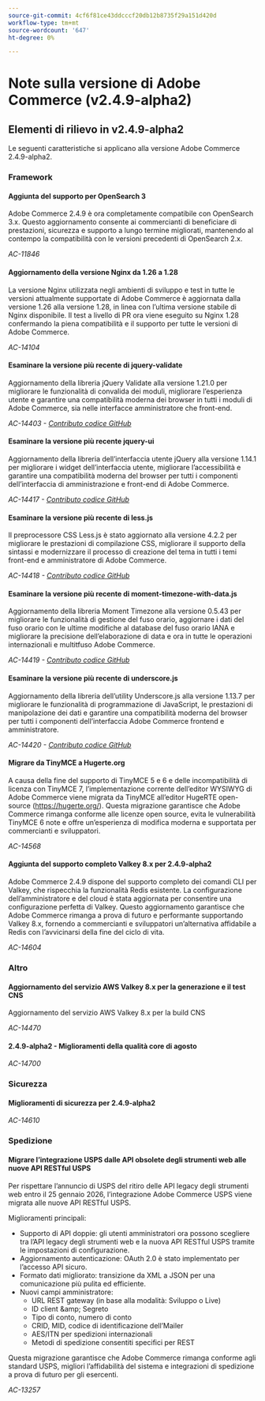 ```yaml
---
source-git-commit: 4cf6f81ce43ddcccf20db12b8735f29a151d420d
workflow-type: tm+mt
source-wordcount: '647'
ht-degree: 0%

---
```

# Note sulla versione di Adobe Commerce (v2.4.9-alpha2)

## Elementi di rilievo in v2.4.9-alpha2

Le seguenti caratteristiche si applicano alla versione Adobe Commerce 2.4.9-alpha2.

### Framework

#### Aggiunta del supporto per OpenSearch 3

Adobe Commerce 2.4.9 è ora completamente compatibile con OpenSearch 3.x. Questo aggiornamento consente ai commercianti di beneficiare di prestazioni, sicurezza e supporto a lungo termine migliorati, mantenendo al contempo la compatibilità con le versioni precedenti di OpenSearch 2.x.

_AC-11846_

#### Aggiornamento della versione Nginx da 1.26 a 1.28

La versione Nginx utilizzata negli ambienti di sviluppo e test in tutte le versioni attualmente supportate di Adobe Commerce è aggiornata dalla versione 1.26 alla versione 1.28, in linea con l’ultima versione stabile di Nginx disponibile.
Il test a livello di PR ora viene eseguito su Nginx 1.28 confermando la piena compatibilità e il supporto per tutte le versioni di Adobe Commerce.

_AC-14104_

#### Esaminare la versione più recente di jquery-validate

Aggiornamento della libreria jQuery Validate alla versione 1.21.0 per migliorare le funzionalità di convalida dei moduli, migliorare l’esperienza utente e garantire una compatibilità moderna dei browser in tutti i moduli di Adobe Commerce, sia nelle interfacce amministratore che front-end.

_AC-14403 - [Contributo codice GitHub](https://github.com/magento/magento2/commit/98b2848a)_

#### Esaminare la versione più recente jquery-ui

Aggiornamento della libreria dell’interfaccia utente jQuery alla versione 1.14.1 per migliorare i widget dell’interfaccia utente, migliorare l’accessibilità e garantire una compatibilità moderna del browser per tutti i componenti dell’interfaccia di amministrazione e front-end di Adobe Commerce.

_AC-14417 - [Contributo codice GitHub](https://github.com/magento/magento2/commit/77c589a6)_

#### Esaminare la versione più recente di less.js

Il preprocessore CSS Less.js è stato aggiornato alla versione 4.2.2 per migliorare le prestazioni di compilazione CSS, migliorare il supporto della sintassi e modernizzare il processo di creazione del tema in tutti i temi front-end e amministratore di Adobe Commerce.

_AC-14418 - [Contributo codice GitHub](https://github.com/magento/magento2/commit/98b2848a)_

#### Esaminare la versione più recente di moment-timezone-with-data.js

Aggiornamento della libreria Moment Timezone alla versione 0.5.43 per migliorare le funzionalità di gestione del fuso orario, aggiornare i dati del fuso orario con le ultime modifiche al database del fuso orario IANA e migliorare la precisione dell’elaborazione di data e ora in tutte le operazioni internazionali e multitfuso Adobe Commerce.

_AC-14419 - [Contributo codice GitHub](https://github.com/magento/magento2/commit/98b2848a)_

#### Esaminare la versione più recente di underscore.js

Aggiornamento della libreria dell’utility Underscore.js alla versione 1.13.7 per migliorare le funzionalità di programmazione di JavaScript, le prestazioni di manipolazione dei dati e garantire una compatibilità moderna del browser per tutti i componenti dell’interfaccia Adobe Commerce frontend e amministratore.

_AC-14420 - [Contributo codice GitHub](https://github.com/magento/magento2/commit/98b2848a)_

#### Migrare da TinyMCE a Hugerte.org

A causa della fine del supporto di TinyMCE 5 e 6 e delle incompatibilità di licenza con TinyMCE 7, l’implementazione corrente dell’editor WYSIWYG di Adobe Commerce viene migrata da TinyMCE all’editor HugeRTE open-source (https://hugerte.org/).
Questa migrazione garantisce che Adobe Commerce rimanga conforme alle licenze open source, evita le vulnerabilità TinyMCE 6 note e offre un’esperienza di modifica moderna e supportata per commercianti e sviluppatori.

_AC-14568_

#### Aggiunta del supporto completo Valkey 8.x per 2.4.9-alpha2

Adobe Commerce 2.4.9 dispone del supporto completo dei comandi CLI per Valkey, che rispecchia la funzionalità Redis esistente. La configurazione dell’amministratore e del cloud è stata aggiornata per consentire una configurazione perfetta di Valkey.
Questo aggiornamento garantisce che Adobe Commerce rimanga a prova di futuro e performante supportando Valkey 8.x, fornendo a commercianti e sviluppatori un’alternativa affidabile a Redis con l’avvicinarsi della fine del ciclo di vita.

_AC-14604_

### Altro

#### Aggiornamento del servizio AWS Valkey 8.x per la generazione e il test CNS

Aggiornamento del servizio AWS Valkey 8.x per la build CNS

_AC-14470_

#### 2.4.9-alpha2 - Miglioramenti della qualità core di agosto

_AC-14700_

### Sicurezza

#### Miglioramenti di sicurezza per 2.4.9-alpha2

_AC-14610_

### Spedizione

#### Migrare l’integrazione USPS dalle API obsolete degli strumenti web alle nuove API RESTful USPS

Per rispettare l’annuncio di USPS del ritiro delle API legacy degli strumenti web entro il 25 gennaio 2026, l’integrazione Adobe Commerce USPS viene migrata alle nuove API RESTful USPS.

Miglioramenti principali:

* Supporto di API doppie: gli utenti amministratori ora possono scegliere tra l’API legacy degli strumenti web e la nuova API RESTful USPS tramite le impostazioni di configurazione.
* Aggiornamento autenticazione: OAuth 2.0 è stato implementato per l’accesso API sicuro.
* Formato dati migliorato: transizione da XML a JSON per una comunicazione più pulita ed efficiente.
* Nuovi campi amministratore:
   * URL REST gateway (in base alla modalità: Sviluppo o Live)
   * ID client &amp;amp; Segreto
   * Tipo di conto, numero di conto
   * CRID, MID, codice di identificazione dell’Mailer
   * AES/ITN per spedizioni internazionali
   * Metodi di spedizione consentiti specifici per REST

Questa migrazione garantisce che Adobe Commerce rimanga conforme agli standard USPS, migliori l’affidabilità del sistema e integrazioni di spedizione a prova di futuro per gli esercenti.

_AC-13257_
